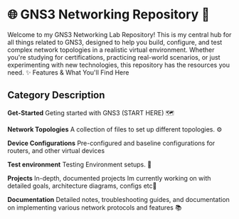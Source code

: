 # 🌐 GNS3 Networking Repository 🧪
Welcome to my GNS3 Networking Lab Repository! This is my central hub for all things related to GNS3, designed to help you build, configure, and test complex network topologies in a realistic virtual environment.
Whether you're studying for certifications, practicing real-world scenarios, or just experimenting with new technologies, this repository has the resources you need.
✨ Features & What You'll Find Here

## Category                         Description
   **Get-Started**                      Geting started with GNS3 (START HERE) 🗺️

   **Network Topologies**               A collection of files to set up different topologies. ⚙️

   **Device Configurations**            Pre-configured and baseline configurations for routers, 
                                        and other virtual devices
                                 
   **Test environment**                 Testing Environment setups.	🔬

   **Projects**                         In-depth, documented projects Im currently working on with detailed goals,
                                        architecture diagrams, configs etc📝
                                    
   **Documentation**                    Detailed notes, troubleshooting guides, and documentation on implementing various
                                        network protocols and features	📚
